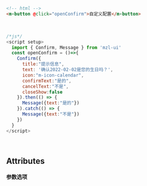 <br/>

```html
<!-- html -->
<m-button @click="openConfirm">自定义配置</m-button>
```
<br/>

```javascript
/*js*/
<script setup>
  import { Confirm, Message } from 'mzl-ui'
  const openConfirm = ()=>{
    Confirm({
      title:"提示信息",
      text: '确认2022-02-02是您的生日吗？',
      icon:"m-icon-calendar",
      confirmText:"是的",
      cancelText:"不是",
      closeShow:false
    }).then(() => {
      Message({text:"是的"})
    }).catch(() => {
      Message({text:"不是"})
    })
  }
</script>
```
<br/>

## Attributes
#### 参数选项
<br/>